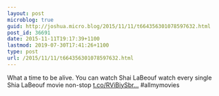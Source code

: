 ```yaml
---
layout: post
microblog: true
guid: http://joshua.micro.blog/2015/11/11/t664356301078597632.html
post_id: 36691
date: 2015-11-11T19:17:39+1100
lastmod: 2019-07-30T17:41:26+1100
type: post
url: /2015/11/11/t664356301078597632.html
---
```

What a time to be alive. You can watch Shai LaBeouf watch every single Shia LaBeouf movie non-stop [t.co/RViBiySbr...](https://t.co/RViBiySbrq) #allmymovies
